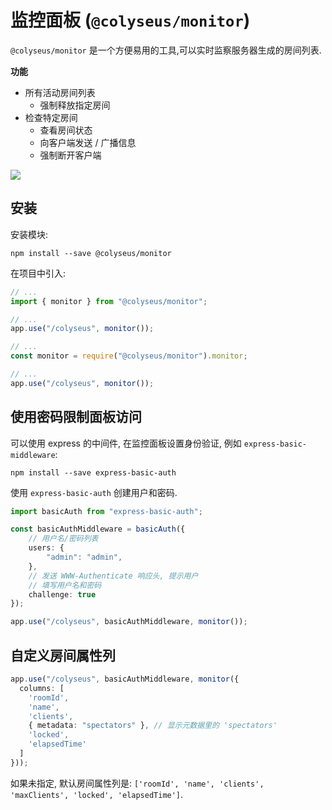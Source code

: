 # 监控面板  (`@colyseus/monitor`)

`@colyseus/monitor` 是一个方便易用的工具,可以实时监察服务器生成的房间列表.

**功能**

- 所有活动房间列表
    - 强制释放指定房间
- 检查特定房间
    - 查看房间状态
    - 向客户端发送 / 广播信息
    - 强制断开客户端

<img src="https://github.com/colyseus/colyseus-monitor/raw/master/media/demo.gif?raw=true" />

## 安装

安装模块:

```
npm install --save @colyseus/monitor
```

在项目中引入:

```typescript fct_label="TypeScript"
// ...
import { monitor } from "@colyseus/monitor";

// ...
app.use("/colyseus", monitor());
```

```javascript fct_label="JavaScript"
// ...
const monitor = require("@colyseus/monitor").monitor;

// ...
app.use("/colyseus", monitor());
```


## 使用密码限制面板访问

可以使用 express 的中间件, 在监控面板设置身份验证, 例如 `express-basic-middleware`:

```
npm install --save express-basic-auth
```

使用 `express-basic-auth` 创建用户和密码.

```typescript
import basicAuth from "express-basic-auth";

const basicAuthMiddleware = basicAuth({
    // 用户名/密码列表
    users: {
        "admin": "admin",
    },
    // 发送 WWW-Authenticate 响应头, 提示用户
    // 填写用户名和密码
    challenge: true
});

app.use("/colyseus", basicAuthMiddleware, monitor());
```

## 自定义房间属性列

```typescript
app.use("/colyseus", basicAuthMiddleware, monitor({
  columns: [
    'roomId',
    'name',
    'clients',
    { metadata: "spectators" }, // 显示元数据里的 'spectators'
    'locked',
    'elapsedTime'
  ]
}));
```

如果未指定, 默认房间属性列是: `['roomId', 'name', 'clients', 'maxClients', 'locked', 'elapsedTime']`.

